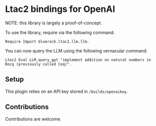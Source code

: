Ltac2 bindings for OpenAI
================================

NOTE: this library is largely a proof-of-concept.

To use the library, require via the following command:

```coq
Require Import bluerock.ltac2.llm.llm.
```

You can now query the LLM using the following vernacular command.

```coq
Ltac2 Eval LLM.query_gpt "implement addition on natural numbers in Rocq (previously called Coq)".
```

Setup
-------
This plugin relies on an API key stored in `/builds/openaikey`.


Contributions
-----------------

Contributions are welcome.
